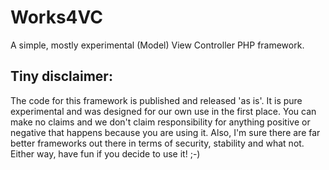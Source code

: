# Works4VC
A simple, mostly experimental (Model) View Controller PHP framework.

## Tiny disclaimer:
The code for this framework is published and released 'as is'. It is pure experimental and was designed for our own use in the first place. You can make no claims and we don't claim responsibility for anything positive or negative that happens because you are using it. Also, I'm sure there are far better frameworks out there in terms of security, stability and what not. Either way, have fun if you decide to use it! ;-) 
